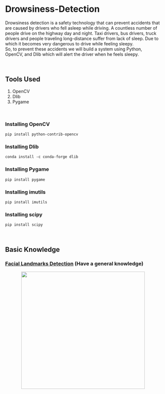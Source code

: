 # Drowsiness-Detection
Drowsiness detection is a safety technology that can prevent accidents that are caused by drivers who fell asleep while driving.
A countless number of people drive on the highway day and night. Taxi drivers, bus drivers, truck drivers and people traveling long-distance suffer from lack of sleep. Due to which it becomes very dangerous to drive while feeling sleepy. <br>
So, to prevent these accidents we will build a system using Python, OpenCV, and Dlib which will alert the driver when he feels sleepy.

<br>

## Tools Used
 1. OpenCV
 2. Dlib
 3. Pygame
 
<br> 

### Installing OpenCV
`pip install python-contrib-opencv`
<br>

### Installing Dlib
`conda install -c conda-forge dlib`
<br>

### Installing Pygame
`pip install pygame`
<br>

### Installing imutils
`pip install imutils`

### Installing scipy
`pip install scipy`

<br>

## Basic Knowledge
### [Facial Landmarks Detection](https://www.pyimagesearch.com/2018/04/02/faster-facial-landmark-detector-with-dlib/) (Have a general knowledge)

<p align="center">
  <img width="400" height="380" src="https://cdn-images-1.medium.com/max/1600/1*96UT-D8uSXjlnyvs9DZTog.png">
</p>
